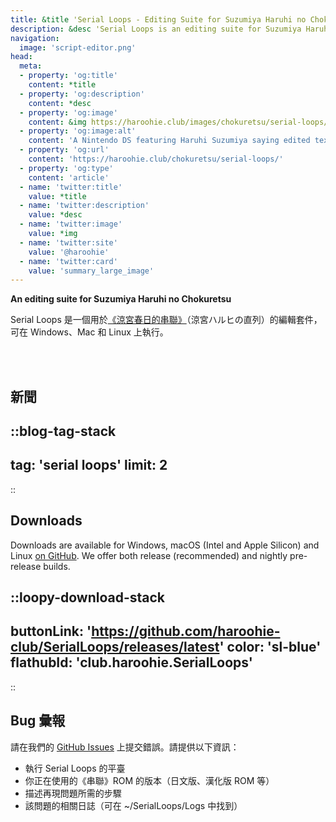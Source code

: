 ```yaml
---
title: &title 'Serial Loops - Editing Suite for Suzumiya Haruhi no Chokuretsu'
description: &desc 'Serial Loops is an editing suite for Suzumiya Haruhi no Chokuretsu (The Series of Haruhi Suzumiya), available for Windows, Mac and Linux.'
navigation:
  image: 'script-editor.png'
head:
  meta:
  - property: 'og:title'
    content: *title
  - property: 'og:description'
    content: *desc
  - property: 'og:image'
    content: &img https://haroohie.club/images/chokuretsu/serial-loops/script-editor.png
  - property: 'og:image:alt'
    content: 'A Nintendo DS featuring Haruhi Suzumiya saying edited text.'
  - property: 'og:url'
    content: 'https://haroohie.club/chokuretsu/serial-loops/'
  - property: 'og:type'
    content: 'article'
  - name: 'twitter:title'
    value: *title
  - name: 'twitter:description'
    value: *desc
  - name: 'twitter:image'
    value: *img
  - name: 'twitter:site'
    value: '@haroohie'
  - name: 'twitter:card'
    value: 'summary_large_image'
---
```

<b class="sl-header">An editing suite for Suzumiya Haruhi no Chokuretsu</b> 

Serial Loops 是一個用於[《涼宮春日的串聯》](/zh-hant/chokuretsu)（涼宮ハルヒの直列）的編輯套件，可在 Windows、Mac 和 Linux 上執行。

<br />
<br />

## 新聞
::blog-tag-stack
---
tag: 'serial loops'
limit: 2
---
::

## Downloads
Downloads are available for Windows, macOS (Intel and Apple Silicon) and Linux [on GitHub](https://github.com/haroohie-club/SerialLoops/releases). We offer both release (recommended) and nightly pre-release builds.


::loopy-download-stack
---
buttonLink: 'https://github.com/haroohie-club/SerialLoops/releases/latest'
color: 'sl-blue'
flathubId: 'club.haroohie.SerialLoops'
---
::


## Bug 彙報
請在我們的 [GitHub Issues](https://github.com/haroohie-club/SerialLoops) 上提交錯誤。請提供以下資訊：
* 執行 Serial Loops 的平臺
* 你正在使用的《串聯》ROM 的版本（日文版、漢化版 ROM 等）
* 描述再現問題所需的步驟
* 該問題的相關日誌（可在 ~/SerialLoops/Logs 中找到）